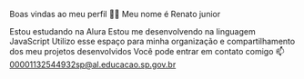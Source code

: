 Boas vindas ao meu perfil 💙💙
Meu nome é Renato junior

Estou estudando na Alura
Estou me desenvolvendo na linguagem JavaScript
Utilizo esse espaço para minha organização e compartilhamento dos meu projetos desenvolvidos
Você pode entrar em contato comigo 📫
00001132544932sp@al.educacao.sp.gov.br
